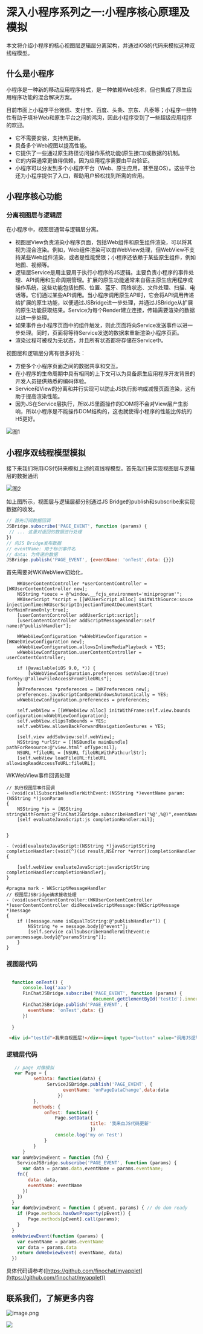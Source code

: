 # 深入小程序系列之一:小程序核心原理及模拟

本文将介绍小程序的核心视图层逻辑层分离架构，并通过iOS的代码来模拟这种双线程模型。

## 什么是小程序

小程序是一种新的移动应用程序格式，是一种依赖Web技术，但也集成了原生应用程序功能的混合解决方案。

目前市面上小程序平台微信、支付宝、百度、头条、京东、凡泰等；小程序一些特性有助于填补Web和原生平台之间的鸿沟，因此小程序受到了一些超级应用程序的欢迎。

* 它不需要安装，支持热更新。
* 具备多个Web视图以提高性能。
* 它提供了一些通过原生路径访问操作系统功能(原生接口)或数据的机制。
* 它的内容通常更值得信赖，因为应用程序需要由平台验证。
* 小程序可以分发到多个小程序平台（Web、原生应用，甚至是OS）。这些平台还为小程序提供了入口，帮助用户轻松找到所需的应用。

## 小程序核心功能

### 分离视图层与逻辑层

在小程序中，视图层通常与逻辑层分离。

* 视图层View负责渲染小程序页面，包括Web组件和原生组件渲染，可以将其视为混合渲染。例如，Web组件渲染可以由WebView处理，但WebView不支持某些Web组件渲染，或者是性能受限；小程序还依赖于某些原生组件，例如地图、视频等。
* 逻辑层Service是用主要用于执行小程序的JS逻辑。主要负责小程序的事件处理、API调用和生命周期管理。扩展的原生功能通常来自宿主原生应用程序或操作系统，这些功能包括拍照、位置、蓝牙、网络状态、文件处理、扫描、电话等。它们通过某些API调用。当小程序调用原生API时，它会将API调用传递给扩展的原生功能，以便通过JSBridge进一步处理，并通过JSBridge从扩展的原生功能获取结果。Service为每个Render建立连接，传输需要渲染的数据以进一步处理。
* 如果事件由小程序页面中的组件触发，则此页面将向Service发送事件以进一步处理。同时，页面将等待Service发送的数据来重新渲染小程序页面。
* 渲染过程可被视为无状态，并且所有状态都将存储在Service中。

视图层和逻辑层分离有很多好处：

* 方便多个小程序页面之间的数据共享和交互。
* 在小程序的生命周期中具有相同的上下文可以为具备原生应用程序开发背景的开发人员提供熟悉的编码体验。
* Service和View的分离和并行实现可以防止JS执行影响或减慢页面渲染，这有助于提高渲染性能。
* 因为JS在Service层执行，所以JS里面操作的DOM将不会对View层产生影响，所以小程序是不能操作DOM结构的，这也就使得小程序的性能比传统的H5更好。

![图1](./img/01.jpg)

## 小程序双线程模型模拟

接下来我们将用iOS代码来模拟上述的双线程模型。首先我们来实现视图层与逻辑层的数据通讯

![图2](./img/02.jpg)

如上图所示，视图层与逻辑层都分别通过JS Bridge的publish和subscribe来实现数据的收发。

```javascript
// 首先订阅数据回调
JSBridge.subscribe('PAGE_EVENT', function (params) {
 // ... 这里对返回的数据进行处理
})
// 向JS Bridge发布数据
// eventName: 用于标识事件名
// data: 为传递的数据
JSBridge.publish('PAGE_EVENT', {eventName: 'onTest',data: {}})
```

首先需要对WKWebView初始化，

```object-c
    WKUserContentController *userContentController = [WKUserContentController new];
    NSString *souce = @"window.__fcjs_environment='miniprogram'";
    WKUserScript *script = [[WKUserScript alloc] initWithSource:souce injectionTime:WKUserScriptInjectionTimeAtDocumentStart forMainFrameOnly:true];
    [userContentController addUserScript:script];
    [userContentController addScriptMessageHandler:self name:@"publishHandler"];
    
    WKWebViewConfiguration *wkWebViewConfiguration = [WKWebViewConfiguration new];
    wkWebViewConfiguration.allowsInlineMediaPlayback = YES;
    wkWebViewConfiguration.userContentController = userContentController;
    
    if (@available(iOS 9.0, *)) {
        [wkWebViewConfiguration.preferences setValue:@(true) forKey:@"allowFileAccessFromFileURLs"];
    }
    WKPreferences *preferences = [WKPreferences new];
    preferences.javaScriptCanOpenWindowsAutomatically = YES;
    wkWebViewConfiguration.preferences = preferences;
    
    self.webView = [[WKWebView alloc] initWithFrame:self.view.bounds configuration:wkWebViewConfiguration];
    self.webView.clipsToBounds = YES;
    self.webView.allowsBackForwardNavigationGestures = YES;
    
    [self.view addSubview:self.webView];
    NSString *urlStr = [[NSBundle mainBundle] pathForResource:@"view.html" ofType:nil];
    NSURL *fileURL = [NSURL fileURLWithPath:urlStr];
    [self.webView loadFileURL:fileURL allowingReadAccessToURL:fileURL];
```

WKWebView事件回调处理

```object-c
// 执行视图层事件回调
- (void)callSubscribeHandlerWithEvent:(NSString *)eventName param:(NSString *)jsonParam
{
    NSString *js = [NSString stringWithFormat:@"FinChatJSBridge.subscribeHandler('%@',%@)",eventName,jsonParam];
    [self evaluateJavaScript:js completionHandler:nil];
    
    
}

- (void)evaluateJavaScript:(NSString *)javaScriptString completionHandler:(void(^)(id result,NSError *error))completionHandler
{
    
    [self.webView evaluateJavaScript:javaScriptString completionHandler:completionHandler];
}

#pragma mark - WKScriptMessageHandler
// 视图层JSBridge请求接收处理
- (void)userContentController:(WKUserContentController *)userContentController didReceiveScriptMessage:(WKScriptMessage *)message
{
    if ([message.name isEqualToString:@"publishHandler"]) {
        NSString *e = message.body[@"event"];
        [self.service callSubscribeHandlerWithEvent:e param:message.body[@"paramsString"]];
    }
}
```

### 视图层代码

```javascript

  function onTest() {
      console.log('aaa')
      FinChatJSBridge.subscribe('PAGE_EVENT', function (params) {
                                document.getElementById('testId').innerHTML = params.data.title                                })
      FinChatJSBridge.publish('PAGE_EVENT', {
        eventName: 'onTest',data: {}
      })
      
  }
```

```html
 <div id="testId">我来自视图层!</div><input type="button" value="调用JS逻辑层setData" style="border-radius:15px;background:#ed0c50;border: #EDD70C;color: white;font-size: 14px; width: 80%;" onclick="onTest();" />
```
### 逻辑层代码

```javascript
   // page 对像模拟
   var Page = {
          setData: function(data) {
               ServiceJSBridge.publish('PAGE_EVENT', {
                     eventName: 'onPageDataChange',data:data
                   })
          },
          methods: {
              onTest: function() {
                  Page.setData({
                               title: '我来自JS代码更新'
                               })
                  console.log('my on Test')
              }
          }
      }
  var onWebviewEvent = function (fn) {
    ServiceJSBridge.subscribe('PAGE_EVENT', function (params) {
      var data = params.data,eventName = params.eventName;
    fn({
        data: data,
        eventName: eventName
      })
    })
  }
  var doWebviewEvent = function ( pEvent, params) { // do dom ready
    if (Page.methods.hasOwnProperty(pEvent)) {
        Page.methods[pEvent].call(params);
    }
  }
  onWebviewEvent(function (params) {
    var eventName = params.eventName
    var data = params.data
    return doWebviewEvent( eventName, data)
  })

```

具体代码请参考([https://github.com/finochat/myapplet](https://github.com/finochat/myapplet))

## 联系我们，了解更多内容

![image.png](https://upload-images.jianshu.io/upload_images/10272390-43f9689010c29f84.png?imageMogr2/auto-orient/strip|imageView2/2/w/1200/format/webp)

![](https://mp.finogeeks.com/img/home_plus_qr.6d3fd749.png)

